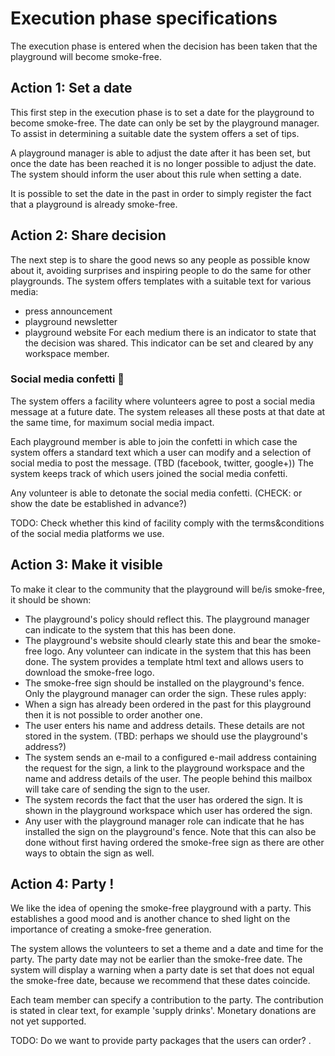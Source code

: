 # Execution phase specifications

The execution phase is entered when the decision has been taken that the playground will become smoke-free.

## Action 1: Set a date
This first step in the execution phase is to set a date for the playground to become smoke-free. The date
can only be set by the playground manager.
To assist in determining a suitable date the system offers a set of tips.

A playground manager is able to adjust the date after it has been set, but once the date has been reached
it is no longer possible to adjust the date. The system should inform the user about this rule when setting
a date.

It is possible to set the date in the past in order to simply register the fact that a playground is already
smoke-free.

## Action 2: Share decision
The next step is to share the good news so any people as possible know about it, avoiding surprises and
inspiring people to do the same for other playgrounds.
The system offers templates with a suitable text for various media:
- press announcement
- playground newsletter
- playground website
For each medium there is an indicator to state that the decision was shared. This indicator can be set and cleared by
any workspace member.

### Social media confetti 🎉 
The system offers a facility where volunteers agree to post a social media message at a future date. The system releases
all these posts at that date at the same time, for maximum social media impact.

Each playground member is able to join the confetti in which case the system offers a standard text which a user can modify
and a selection of social media to post the message. (TBD (facebook, twitter, google+))
The system keeps track of which users joined the social media confetti.

Any volunteer is able to detonate the social media confetti. (CHECK: or show the date be established in advance?)

TODO: Check whether this kind of facility comply with the terms&conditions of the social media platforms we use.

## Action 3: Make it visible
To make it clear to the community that the playground will be/is smoke-free, it should be shown:
- The playground's policy should reflect this. The playground manager can indicate to the system that this has been done.
- The playground's website should clearly state this and bear the smoke-free logo. Any volunteer can indicate
in the system that this has been done. The system provides a template html text and allows users to download
the smoke-free logo.
- The smoke-free sign should be installed on the playground's fence. Only the playground manager can order the sign. These rules apply:
 - When a sign has already been ordered in the past for this playground then it is not possible to order
another one.
 - The user enters his name and address details. These details are not stored in the system. (TBD: perhaps we should use the playground's address?)
 - The system sends an e-mail to a configured e-mail address containing the request for the sign, a link to the
playground workspace and the name and address details of the user. The people behind this mailbox will take
care of sending the sign to the user.
 - The system records the fact that the user has ordered the sign. It is shown in the playground workspace which
user has ordered the sign.
 - Any user with the playground manager role can indicate that he has installed the sign on the playground's fence. Note that this can
 also be done without first having ordered the smoke-free sign as there are other ways to obtain the sign as well.

## Action 4: Party !
We like the idea of opening the smoke-free playground with a party. This establishes a good mood and is another
chance to shed light on the importance of creating a smoke-free generation.

The system allows the volunteers to set a theme and a date and time for the party. The party date may not be earlier than
the smoke-free date. The system will display a warning when a party date is set that does not equal the smoke-free date, because
we recommend that these dates coincide.

Each team member can specify a contribution to the party. The contribution is stated in clear text, for example 'supply drinks'.
Monetary donations are not yet supported.

TODO: Do we want to provide party packages that the users can order?
.
